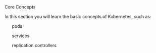 <br>

Core Concepts

<p>
In this section you will learn the basic concepts of Kubernetes, such as:

<ul>pods</ul>
<ul>services</ul>
<ul>replication controllers</ul>
